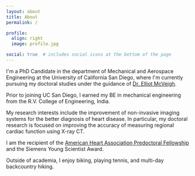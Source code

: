 ```yaml
---
layout: about
title: About
permalink: /

profile:
  align: right
  image: profile.jpg

social: true  # includes social icons at the bottom of the page
---
```


I'm a PhD Candidate in the department of Mechanical and Aerospace Engineering at the University of California San Diego, where I'm currently pursuing my doctoral studies under the guidance of [Dr. Elliot McVeigh](https://iem.ucsd.edu/researchers/people/profiles/elliot-mcveigh.html).

Prior to joining UC San Diego, I earned my BE in mechanical engineering from the R.V. College of Engineering, India.

My research interests include the improvement of non-invasive imaging systems for the better diagnosis of heart disease. In particular, my doctoral research is focused on improving the accuracy of measuring regional cardiac function using X-ray CT.

I am the recipient of the [American Heart Association Predoctoral Fellowship](https://professional.heart.org/en/research-programs/application-information/predoctoral-fellowship) and the Siemens Young Scientist Award.

Outside of academia, I enjoy biking, playing tennis, and multi-day backcountry hiking.
